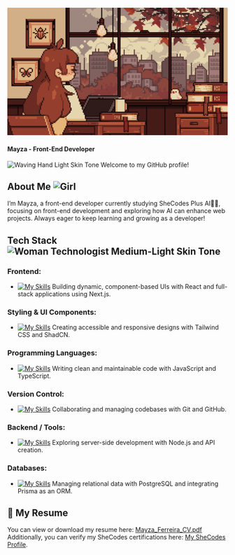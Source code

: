 ![Banner](https://github.com/mayza-ferreira/mayza-ferreira/blob/main/banner.gif)

#### Mayza - Front-End Developer

<img src="https://raw.githubusercontent.com/Tarikul-Islam-Anik/Animated-Fluent-Emojis/master/Emojis/Hand%20gestures/Waving%20Hand%20Light%20Skin%20Tone.png" alt="Waving Hand Light Skin Tone" width="25" height="25" /> Welcome to my GitHub profile! 


## About Me <img src="https://raw.githubusercontent.com/Tarikul-Islam-Anik/Animated-Fluent-Emojis/master/Emojis/People/Girl.png" alt="Girl" width="25" height="25" />

I’m Mayza, a front-end developer currently studying SheCodes Plus AI👩‍💻, focusing on front-end development and exploring how AI can enhance web projects. Always eager to keep learning and growing as a developer!

## Tech Stack <img src="https://raw.githubusercontent.com/Tarikul-Islam-Anik/Animated-Fluent-Emojis/master/Emojis/People%20with%20professions/Woman%20Technologist%20Medium-Light%20Skin%20Tone.png" alt="Woman Technologist Medium-Light Skin Tone" width="25" height="25" />

### Frontend:

- [![My Skills](https://skillicons.dev/icons?i=react,nextjs)](https://skillicons.dev) Building dynamic, component-based UIs with React and full-stack applications using Next.js.

### Styling & UI Components:

- [![My Skills](https://skillicons.dev/icons?i=tailwindcss)](https://skillicons.dev) Creating accessible and responsive designs with Tailwind CSS and ShadCN.

### Programming Languages:

- [![My Skills](https://skillicons.dev/icons?i=js,ts)](https://skillicons.dev) Writing clean and maintainable code with JavaScript and TypeScript.

### Version Control:

- [![My Skills](https://skillicons.dev/icons?i=git,github)](https://skillicons.dev) Collaborating and managing codebases with Git and GitHub.

### Backend / Tools:

- [![My Skills](https://skillicons.dev/icons?i=nodejs)](https://skillicons.dev) Exploring server-side development with Node.js and API creation.

### Databases:

- [![My Skills](https://skillicons.dev/icons?i=postgresql)](https://skillicons.dev) Managing relational data with PostgreSQL and integrating Prisma as an ORM.


## 📄 My Resume
You can view or download my resume here: [Mayza_Ferreira_CV.pdf](https://github.com/mayza-ferreira/mayza-ferreira/blob/main/cv.pdf)
Additionally, you can verify my SheCodes certifications here: [My SheCodes Profile](https://www.shecodes.io/graduates/68657-mayza-ferreira).

<!--
**mayza-ferreira/mayza-ferreira** is a ✨ _special_ ✨ repository because its `README.md` (this file) appears on your GitHub profile.

Here are some ideas to get you started:

- 🔭 I’m currently working on ...
- 🌱 I’m currently learning ...
- 👯 I’m looking to collaborate on ...
- 🤔 I’m looking for help with ...
- 💬 Ask me about ...
- 📫 How to reach me: ...
- 😄 Pronouns: ...
- ⚡ Fun fact: ...
-->
